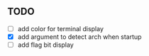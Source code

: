 ## TODO
 - [ ] add color for terminal display
 - [x] add argument to detect arch when startup
 - [ ] add flag bit display
